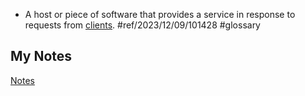- A host or piece of software that provides a service in response to requests from [clients](client.md). #ref/2023/12/09/101428 #glossary 
## My Notes
[Notes](mynotes/server-notes.md)
